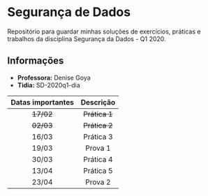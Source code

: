 # Segurança de Dados

Repositório para guardar minhas soluções de exercícios, práticas e trabalhos da disciplina Segurança da Dados - Q1 2020.

## Informações

- **Professora:**  Denise Goya
- **Tidia:** SD-2020q1-dia

| Datas importantes | Descrição |
|:---:|:---:|
| ~~17/02~~ | ~~Prática 1~~ |
| ~~02/03~~ | ~~Prática 2~~ |
| 16/03 | Prática 3 |
| 19/03 | Prova 1 |
| 30/03 | Prática 4 |
| 13/04 | Prática 5 |
| 23/04 | Prova 2 |

